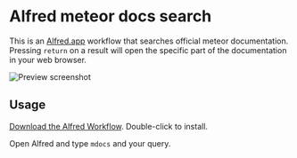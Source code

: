 Alfred meteor docs search
=================

This is an [Alfred.app](http://www.alfredapp.com/) workflow that searches official meteor documentation. Pressing `return` on a result will open the specific part of the documentation in your web browser.

![Preview screenshot](http://www.adamwolski.com/alfredpreview.jpg)

## Usage

[Download the Alfred Workflow](link). Double-click to install.

Open Alfred and type `mdocs` and your query. 